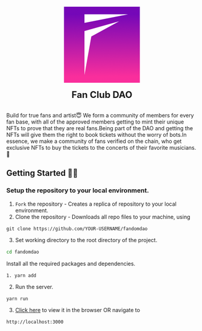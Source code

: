 <p align="center" width="400px"><img src="src/assets/fandomDAO.png" width="200"></p>

<p align="center" width="400px"> <font size="5"> <b> Fan Club DAO </b></font></p>

<br />
Build for true fans and artist😇 We form a community of members for every fan base, with all of the approved members getting to mint their unique NFTs to prove that they are real fans.Being part of the DAO and getting the NFTs will give them the right to book tickets without the worry of bots.In essence, we make a community of fans verified on the chain, who get exclusive NFTs to buy the tickets to the concerts of their favorite musicians. 🎵
 <br />


##  Getting Started 👨‍💻
### Setup the repository to your local environment.

1. `Fork` the repository  - Creates a replica of repository to your local environment.
2. Clone the repository - Downloads all repo files to your machine, using
  ```git
  git clone https://github.com/YOUR-USERNAME/fandomdao
  ``` 
3. Set working directory to the root directory of the project.
  ```sh
  cd fandomdao
  ```


Install all the required packages and dependencies.
  ```node
1. yarn add
  ```
2. Run the server.
  ```node
  yarn run
  ```
3. [Click here](http://localhost:3000) to view it in the browser OR navigate to
  ```text
  http://localhost:3000